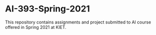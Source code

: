 # AI-393-Spring-2021
This repository contains assignments and project submitted to AI course offered in Spring 2021 at KIET.
